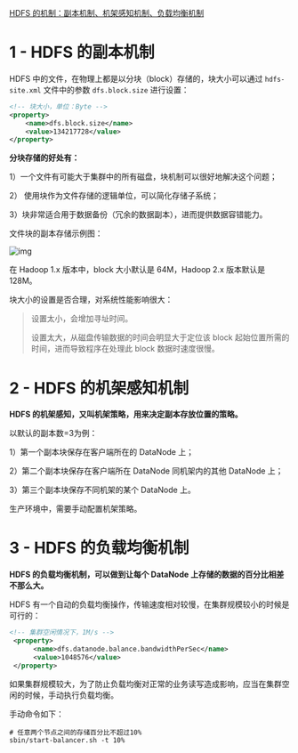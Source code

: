 [HDFS 的机制：副本机制、机架感知机制、负载均衡机制](https://www.cnblogs.com/shoufeng/p/14418997.html)



# 1 - HDFS 的副本机制

HDFS 中的文件，在物理上都是以分块（block）存储的，块大小可以通过 `hdfs-site.xml` 文件中的参数 `dfs.block.size` 进行设置：

```xml
<!-- 块大小，单位：Byte -->
<property>
    <name>dfs.block.size</name>
    <value>134217728</value>
</property> 
```

**分块存储的好处有：**

1）一个文件有可能大于集群中的所有磁盘，块机制可以很好地解决这个问题；

2） 使用块作为文件存储的逻辑单位，可以简化存储子系统；

3）块非常适合用于数据备份（冗余的数据副本），进而提供数据容错能力。

文件块的副本存储示例图：

![img](https://img2020.cnblogs.com/blog/1438655/202102/1438655-20210220083347391-59878081.png)

在 Hadoop 1.x 版本中，block 大小默认是 64M，Hadoop 2.x 版本默认是 128M。

块大小的设置是否合理，对系统性能影响很大：

> 设置太小，会增加寻址时间。
>
> 设置太大，从磁盘传输数据的时间会明显大于定位该 block 起始位置所需的时间，进而导致程序在处理此 block 数据时速度很慢。

# 2 - HDFS 的机架感知机制

**HDFS 的机架感知，又叫机架策略，用来决定副本存放位置的策略。**

以默认的副本数=3为例：

1）第一个副本块保存在客户端所在的 DataNode 上；

2）第二个副本块保存在客户端所在 DataNode 同机架内的其他 DataNode 上；

3）第三个副本块保存不同机架的某个 DataNode 上。

生产环境中，需要手动配置机架策略。

# 3 - HDFS 的负载均衡机制

**HDFS 的负载均衡机制，可以做到让每个 DataNode 上存储的数据的百分比相差不那么大。**

HDFS 有一个自动的负载均衡操作，传输速度相对较慢，在集群规模较小的时候是可行的：

```xml
<!-- 集群空闲情况下，1M/s -->
 <property>
      <name>dfs.datanode.balance.bandwidthPerSec</name>
      <value>1048576</value>
 </property>
```

如果集群规模较大，为了防止负载均衡对正常的业务读写造成影响，应当在集群空闲的时候，手动执行负载均衡。

手动命令如下：

```shell
# 任意两个节点之间的存储百分比不超过10%
sbin/start-balancer.sh -t 10%
```
